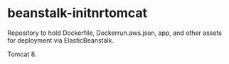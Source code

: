 # beanstalk-initnrtomcat
Repository to hold Dockerfile, Dockerrun.aws.json, app, and other assets for deployment via ElasticBeanstalk.

Tomcat 8.
